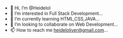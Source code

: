 - 👋 Hi, I’m @Heidelol
- 👀 I’m interested in Full Stack Development...
- 🌱 I’m currently learning HTML,CSS,JAVA...
- 💞️ I’m looking to collaborate on Web Development...
- 📫 How to reach me heideloliver@gmail.com...

<!---
Heidelol/Heidelol is a ✨ special ✨ repository because its `README.md` (this file) appears on your GitHub profile.
You can click the Preview link to take a look at your changes.
--->
